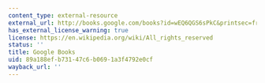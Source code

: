 ```yaml
---
content_type: external-resource
external_url: http://books.google.com/books?id=wEQ6QGS6sPkC&printsec=frontcover
has_external_license_warning: true
license: https://en.wikipedia.org/wiki/All_rights_reserved
status: ''
title: Google Books
uid: 89a188ef-b731-47c6-b069-1a3f4792e0cf
wayback_url: ''
---
```

